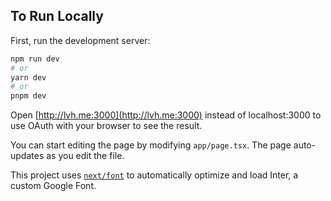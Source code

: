 ## To Run Locally 

First, run the development server:

```bash
npm run dev
# or
yarn dev
# or
pnpm dev
```

Open [http://lvh.me:3000](http://lvh.me:3000) instead of localhost:3000 to use OAuth with your browser to see the result.

You can start editing the page by modifying `app/page.tsx`. The page auto-updates as you edit the file.

This project uses [`next/font`](https://nextjs.org/docs/basic-features/font-optimization) to automatically optimize and load Inter, a custom Google Font.


